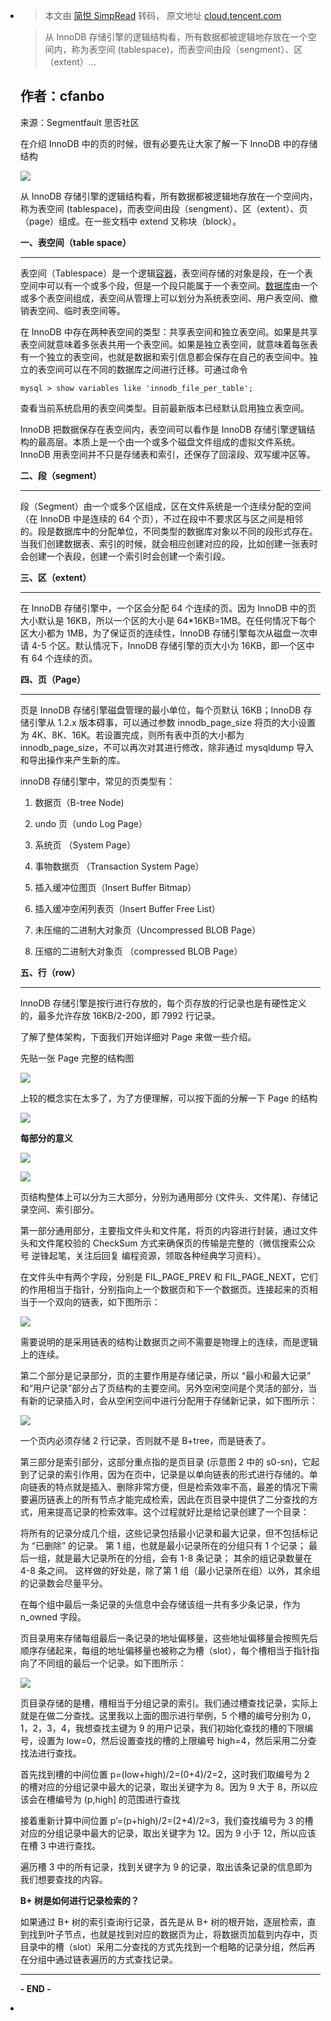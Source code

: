 - > 本文由 [简悦 SimpRead](http://ksria.com/simpread/) 转码， 原文地址 [cloud.tencent.com](https://cloud.tencent.com/developer/article/1818381)
  
  > 从 InnoDB 存储引擎的逻辑结构看，所有数据都被逻辑地存放在一个空间内，称为表空间 (tablespace)，而表空间由段（sengment）、区（extent）...
  
  作者：cfanbo
  ---------
  
  来源：Segmentfault 思否社区
  
  在介绍 InnoDB 中的页的时候，很有必要先让大家了解一下 InnoDB 中的存储结构
  
  ![](https://ask.qcloudimg.com/http-save/yehe-1457246/6y42pymzgo.png)
  
  从 InnoDB 存储引擎的逻辑结构看，所有数据都被逻辑地存放在一个空间内，称为表空间 (tablespace)，而表空间由段（sengment）、区（extent）、页（page）组成。在一些文档中 extend 又称块（block）。
  
  **一、表空间（table space）**
  
  * * *
  
  表空间（Tablespace）是一个逻辑[容器](https://cloud.tencent.com/product/tke?from=10680)，表空间存储的对象是段，在一个表空间中可以有一个或多个段，但是一个段只能属于一个表空间。[数据库](https://cloud.tencent.com/solution/database?from=10680)由一个或多个表空间组成，表空间从管理上可以划分为系统表空间、用户表空间、撤销表空间、临时表空间等。
  
  在 InnoDB 中存在两种表空间的类型：共享表空间和独立表空间。如果是共享表空间就意味着多张表共用一个表空间。如果是独立表空间，就意味着每张表有一个独立的表空间，也就是数据和索引信息都会保存在自己的表空间中。独立的表空间可以在不同的数据库之间进行迁移。可通过命令
  
  `mysql > show variables like 'innodb_file_per_table';`
  
  查看当前系统启用的表空间类型。目前最新版本已经默认启用独立表空间。
  
  InnoDB 把数据保存在表空间内，表空间可以看作是 InnoDB 存储引擎逻辑结构的最高层。本质上是一个由一个或多个磁盘文件组成的虚拟文件系统。InnoDB 用表空间并不只是存储表和索引，还保存了回滚段、双写缓冲区等。
  
  **二、段（segment）**
  
  * * *
  
  段（Segment）由一个或多个区组成，区在文件系统是一个连续分配的空间（在 InnoDB 中是连续的 64 个页），不过在段中不要求区与区之间是相邻的。段是数据库中的分配单位，不同类型的数据库对象以不同的段形式存在。当我们创建数据表、索引的时候，就会相应创建对应的段，比如创建一张表时会创建一个表段，创建一个索引时会创建一个索引段。
  
  **三、区（extent）**
  
  * * *
  
  在 InnoDB 存储引擎中，一个区会分配 64 个连续的页。因为 InnoDB 中的页大小默认是 16KB，所以一个区的大小是 64*16KB=1MB。在任何情况下每个区大小都为 1MB，为了保证页的连续性，InnoDB 存储引擎每次从磁盘一次申请 4-5 个区。默认情况下，InnoDB 存储引擎的页大小为 16KB，即一个区中有 64 个连续的页。
  
  **四、页（Page）**
  
  * * *
  
  页是 InnoDB 存储引擎磁盘管理的最小单位，每个页默认 16KB；InnoDB 存储引擎从 1.2.x 版本碍事，可以通过参数 innodb_page_size 将页的大小设置为 4K、8K、16K。若设置完成，则所有表中页的大小都为 innodb_page_size，不可以再次对其进行修改，除非通过 mysqldump 导入和导出操作来产生新的库。
  
  innoDB 存储引擎中，常见的页类型有：
  
  1. 数据页（B-tree Node)
  
  2. undo 页（undo Log Page）
  
  3. 系统页 （System Page）
  
  4. 事物数据页 （Transaction System Page）
  
  5. 插入缓冲位图页（Insert Buffer Bitmap）
  
  6. 插入缓冲空闲列表页（Insert Buffer Free List）
  
  7. 未压缩的二进制大对象页（Uncompressed BLOB Page）
  
  8. 压缩的二进制大对象页 （compressed BLOB Page）
  
  **五、行（row）**
  
  * * *
  
  InnoDB 存储引擎是按行进行存放的，每个页存放的行记录也是有硬性定义的，最多允许存放 16KB/2-200，即 7992 行记录。
  
  了解了整体架构，下面我们开始详细对 Page 来做一些介绍。
  
  先贴一张 Page 完整的结构图
  
  ![](https://ask.qcloudimg.com/http-save/yehe-1457246/fw8ikcagps.jpeg)
  
  上较的概念实在太多了，为了方便理解，可以按下面的分解一下 Page 的结构
  
  ![](https://ask.qcloudimg.com/http-save/yehe-1457246/rc3jl1twkl.jpeg)
  
  **每部分的意义**
  
  ![](https://ask.qcloudimg.com/http-save/yehe-1457246/ibyhc1ric1.png)
  
  ![](https://ask.qcloudimg.com/http-save/yehe-1457246/qs5hk89zkc.jpeg)
  
  页结构整体上可以分为三大部分，分别为通用部分 (文件头、文件尾)、存储记录空间、索引部分。
  
  第一部分通用部分，主要指文件头和文件尾，将页的内容进行封装，通过文件头和文件尾校验的 CheckSum 方式来确保页的传输是完整的（微信搜索公众号 逆锋起笔，关注后回复 编程资源，领取各种经典学习资料）。
  
  在文件头中有两个字段，分别是 FIL_PAGE_PREV 和 FIL_PAGE_NEXT，它们的作用相当于指针，分别指向上一个数据页和下一个数据页。连接起来的页相当于一个双向的链表，如下图所示：
  
  ![](https://ask.qcloudimg.com/http-save/yehe-1457246/49xvbwtzdm.jpeg)
  
  需要说明的是采用链表的结构让数据页之间不需要是物理上的连续，而是逻辑上的连续。
  
  第二个部分是记录部分，页的主要作用是存储记录，所以 “最小和最大记录” 和“用户记录”部分占了页结构的主要空间。另外空闲空间是个灵活的部分，当有新的记录插入时，会从空闲空间中进行分配用于存储新记录，如下图所示：
  
  ![](https://ask.qcloudimg.com/http-save/yehe-1457246/sgm3i43yzy.jpeg)
  
  一个页内必须存储 2 行记录，否则就不是 B+tree，而是链表了。
  
  第三部分是索引部分，这部分重点指的是页目录 (示意图 2 中的 s0-sn)，它起到了记录的索引作用，因为在页中，记录是以单向链表的形式进行存储的。单向链表的特点就是插入、删除非常方便，但是检索效率不高，最差的情况下需要遍历链表上的所有节点才能完成检索，因此在页目录中提供了二分查找的方式，用来提高记录的检索效率。这个过程就好比是给记录创建了一个目录：
  
  将所有的记录分成几个组，这些记录包括最小记录和最大记录，但不包括标记为 “已删除” 的记录。 第 1 组，也就是最小记录所在的分组只有 1 个记录； 最后一组，就是最大记录所在的分组，会有 1-8 条记录； 其余的组记录数量在 4-8 条之间。 这样做的好处是，除了第 1 组（最小记录所在组）以外，其余组的记录数会尽量平分。
  
  在每个组中最后一条记录的头信息中会存储该组一共有多少条记录，作为 n_owned 字段。
  
  页目录用来存储每组最后一条记录的地址偏移量，这些地址偏移量会按照先后顺序存储起来，每组的地址偏移量也被称之为槽（slot），每个槽相当于指针指向了不同组的最后一个记录。如下图所示：
  
  ![](https://ask.qcloudimg.com/http-save/yehe-1457246/2q3kk85fki.jpeg)
  
  页目录存储的是槽，槽相当于分组记录的索引。我们通过槽查找记录，实际上就是在做二分查找。这里我以上面的图示进行举例，5 个槽的编号分别为 0，1，2，3，4，我想查找主键为 9 的用户记录，我们初始化查找的槽的下限编号，设置为 low=0，然后设置查找的槽的上限编号 high=4，然后采用二分查找法进行查找。
  
  首先找到槽的中间位置 p=(low+high)/2=(0+4)/2=2，这时我们取编号为 2 的槽对应的分组记录中最大的记录，取出关键字为 8。因为 9 大于 8，所以应该会在槽编号为 (p,high] 的范围进行查找
  
  接着重新计算中间位置 p’=(p+high)/2=(2+4)/2=3，我们查找编号为 3 的槽对应的分组记录中最大的记录，取出关键字为 12。因为 9 小于 12，所以应该在槽 3 中进行查找。
  
  遍历槽 3 中的所有记录，找到关键字为 9 的记录，取出该条记录的信息即为我们想要查找的内容。
  
  **B+ 树是如何进行记录检索的？**
  
  如果通过 B+ 树的索引查询行记录，首先是从 B+ 树的根开始，逐层检索，直到找到叶子节点，也就是找到对应的数据页为止，将数据页加载到内存中，页目录中的槽（slot）采用二分查找的方式先找到一个粗略的记录分组，然后再在分组中通过链表遍历的方式查找记录。
  
  * * *
  
  **- END -**
-